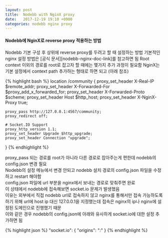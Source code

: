 ```yaml
---
layout: post
title:  Nodebb with NginX proxy
date:   2017-12-19 19:10 +0900
categories: nodebb nginx proxy
---
```

<h4>Nodebb에 NginX로 reverse proxy 적용하는 방법</h4>
Nodebb 기본 구성 후 상위에 reverse proxy를 두려고 할 때 설정하는 방법  
기본적인 nginx 설정 방법은 [공식 문서][nodebb-nginx-doc-link]를 참고하면 됨  
Root context 이외의 경로를 root로 잡고자 할 때에는 몇가지 추가 과정이 필요함  
NginX는 기본 설정에서 context path 추가하는 형태로 하면 되고 (아래 참조)

{% highlight bash %}
location /community {
    proxy_set_header X-Real-IP $remote_addr;
    proxy_set_header X-Forwarded-For $proxy_add_x_forwarded_for;
    proxy_set_header X-Forwarded-Proto $scheme;
    proxy_set_header Host $http_host;
    proxy_set_header X-NginX-Proxy true;

    proxy_pass http://127.0.0.1:4567/community;
    proxy_redirect off;

    # Socket.IO Support
    proxy_http_version 1.1;
    proxy_set_header Upgrade $http_upgrade;
    proxy_set_header Connection "upgrade";
}
{% endhighlight %}

proxy_pass 되는 경로를 root가 아니라 다른 경로로 잡아주는게 편한데 nodebb의 config.json 변경 필요  
Nodebb의 설정 메뉴에서 변경 안되고 nodebb 설치 경로의 config.json 파일을 수정하고 restart 해야함  
config.json 파일에 url 부분을 nginx에서 보내는 경로로 맞춰주면 완료  
이 상태에서 nodebb에 접속해보면 socket.io 문제가 발생했음  
이유는 외부에서 직접 nodebb url로 접속하지 않고 nginx를 통해서만 접속 가능하도록 하기 위해
url에 host ip 대신 127.0.0.1을 지정했는데 접속은 nginx의 ip나 nginx에 설정된 도메인으로 진행했기 때문  
이와 같은 경우 nodebb의 config.json에 아래와 유사하게 socket.io에 대한 설정 추가하면 됨  

{% highlight json %}
"socket.io": {
  "origins": "*:*"
}
{% endhighlight %}

[nodebb-nginx-doc-link]: https://nodebb.readthedocs.io/en/latest/configuring/proxies/nginx.html
